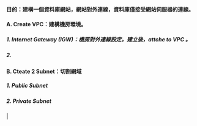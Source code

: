 <h4> 目的：建構一個資料庫網站，網站對外連線，資料庫僅接受網站伺服器的連線。
<h4> A. Create VPC：建構機房環境。 </h5>
<h5> 1. Internet Gateway (IGW)：機房對外連線設定。建立後，attche to VPC 。
<h5> 2. 
<h4> B. Cteate 2 Subnet：切割網域</h5>
<h5> 1. Public Subnet </h6>
<h5> 2. Private Subnet </h6>

| 



